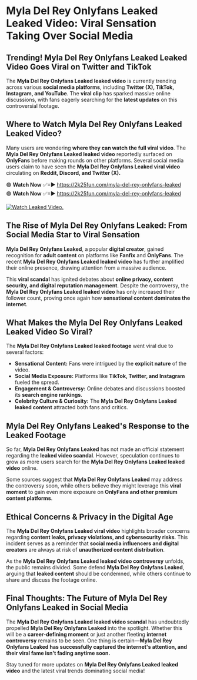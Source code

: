 # Myla Del Rey Onlyfans Leaked Leaked Video: Viral Sensation Taking Over Social Media

## **Trending! Myla Del Rey Onlyfans Leaked Leaked Video Goes Viral on Twitter and TikTok**
The **Myla Del Rey Onlyfans Leaked leaked video** is currently trending across various **social media platforms**, including **Twitter (X), TikTok, Instagram, and YouTube**. The **viral clip** has sparked massive online discussions, with fans eagerly searching for the **latest updates** on this controversial footage.

## **Where to Watch Myla Del Rey Onlyfans Leaked Leaked Video?**
Many users are wondering **where they can watch the full viral video**. The **Myla Del Rey Onlyfans Leaked leaked video** reportedly surfaced on **OnlyFans** before making rounds on other platforms. Several social media users claim to have seen the **Myla Del Rey Onlyfans Leaked viral video** circulating on **Reddit, Discord, and Twitter (X).**

🟢 **Watch Now** ✅=► https://2k25fun.com/myla-del-rey-onlyfans-leaked  
🟢 **Watch Now** ✅=► https://2k25fun.com/myla-del-rey-onlyfans-leaked  

[![Watch Leaked Video.](https://miro.medium.com/v2/resize:fit:828/format:webp/1*cilzJN44JGOrTw9NJCrNHA.gif "Watch Leaked Video")](https://2k25fun.com/myla-del-rey-onlyfans-leaked)

## **The Rise of Myla Del Rey Onlyfans Leaked: From Social Media Star to Viral Sensation**
**Myla Del Rey Onlyfans Leaked**, a popular **digital creator**, gained recognition for **adult content** on platforms like **Fanfix** and **OnlyFans**. The recent **Myla Del Rey Onlyfans Leaked leaked video** has further amplified their online presence, drawing attention from a massive audience.

This **viral scandal** has ignited debates about **online privacy, content security, and digital reputation management**. Despite the controversy, the **Myla Del Rey Onlyfans Leaked leaked video** has only increased their follower count, proving once again how **sensational content dominates the internet**.

## **What Makes the Myla Del Rey Onlyfans Leaked Leaked Video So Viral?**
The **Myla Del Rey Onlyfans Leaked leaked footage** went viral due to several factors:
- **Sensational Content:** Fans were intrigued by the **explicit nature** of the video.
- **Social Media Exposure:** Platforms like **TikTok, Twitter, and Instagram** fueled the spread.
- **Engagement & Controversy:** Online debates and discussions boosted its **search engine rankings**.
- **Celebrity Culture & Curiosity:** The **Myla Del Rey Onlyfans Leaked leaked content** attracted both fans and critics.

## **Myla Del Rey Onlyfans Leaked's Response to the Leaked Footage**
So far, **Myla Del Rey Onlyfans Leaked** has not made an official statement regarding the **leaked video scandal**. However, speculation continues to grow as more users search for the **Myla Del Rey Onlyfans Leaked leaked video** online.

Some sources suggest that **Myla Del Rey Onlyfans Leaked** may address the controversy soon, while others believe they might leverage this **viral moment** to gain even more exposure on **OnlyFans and other premium content platforms**.

## **Ethical Concerns & Privacy in the Digital Age**
The **Myla Del Rey Onlyfans Leaked viral video** highlights broader concerns regarding **content leaks, privacy violations, and cybersecurity risks**. This incident serves as a reminder that **social media influencers and digital creators** are always at risk of **unauthorized content distribution**.

As the **Myla Del Rey Onlyfans Leaked leaked video controversy** unfolds, the public remains divided. Some defend **Myla Del Rey Onlyfans Leaked**, arguing that **leaked content** should be condemned, while others continue to share and discuss the footage online.

## **Final Thoughts: The Future of Myla Del Rey Onlyfans Leaked in Social Media**
The **Myla Del Rey Onlyfans Leaked leaked video scandal** has undoubtedly propelled **Myla Del Rey Onlyfans Leaked** into the spotlight. Whether this will be a **career-defining moment** or just another fleeting **internet controversy** remains to be seen. One thing is certain—**Myla Del Rey Onlyfans Leaked has successfully captured the internet's attention, and their viral fame isn't fading anytime soon.**

Stay tuned for more updates on **Myla Del Rey Onlyfans Leaked leaked video** and the latest viral trends dominating social media!